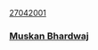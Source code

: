 <a class="card" href="#">
<div class="card__background"></div>
<div class="card__content">
    <p class="card__category">27042001</p>
    <h3 class="card__heading">Muskan Bhardwaj</h3>
</div>
</a>
